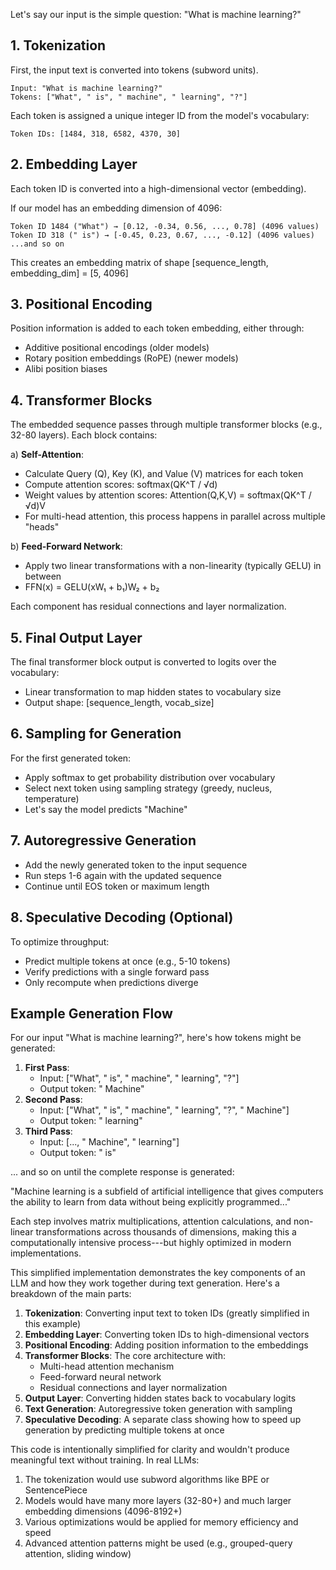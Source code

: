 Let's say our input is the simple question: "What is machine learning?"

1\. Tokenization
----------------

First, the input text is converted into tokens (subword units).

```
Input: "What is machine learning?"
Tokens: ["What", " is", " machine", " learning", "?"]

```

Each token is assigned a unique integer ID from the model's vocabulary:

```
Token IDs: [1484, 318, 6582, 4370, 30]

```

2\. Embedding Layer
-------------------

Each token ID is converted into a high-dimensional vector (embedding).

If our model has an embedding dimension of 4096:

```
Token ID 1484 ("What") → [0.12, -0.34, 0.56, ..., 0.78] (4096 values)
Token ID 318 (" is") → [-0.45, 0.23, 0.67, ..., -0.12] (4096 values)
...and so on

```

This creates an embedding matrix of shape [sequence_length, embedding_dim] = [5, 4096]

3\. Positional Encoding
-----------------------

Position information is added to each token embedding, either through:

-   Additive positional encodings (older models)
-   Rotary position embeddings (RoPE) (newer models)
-   Alibi position biases

4\. Transformer Blocks
----------------------

The embedded sequence passes through multiple transformer blocks (e.g., 32-80 layers). Each block contains:

a) **Self-Attention**:

-   Calculate Query (Q), Key (K), and Value (V) matrices for each token
-   Compute attention scores: softmax(QK^T / √d)
-   Weight values by attention scores: Attention(Q,K,V) = softmax(QK^T / √d)V
-   For multi-head attention, this process happens in parallel across multiple "heads"

b) **Feed-Forward Network**:

-   Apply two linear transformations with a non-linearity (typically GELU) in between
-   FFN(x) = GELU(xW₁ + b₁)W₂ + b₂

Each component has residual connections and layer normalization.

5\. Final Output Layer
----------------------

The final transformer block output is converted to logits over the vocabulary:

-   Linear transformation to map hidden states to vocabulary size
-   Output shape: [sequence_length, vocab_size]

6\. Sampling for Generation
---------------------------

For the first generated token:

-   Apply softmax to get probability distribution over vocabulary
-   Select next token using sampling strategy (greedy, nucleus, temperature)
-   Let's say the model predicts "Machine"

7\. Autoregressive Generation
-----------------------------

-   Add the newly generated token to the input sequence
-   Run steps 1-6 again with the updated sequence
-   Continue until EOS token or maximum length

8\. Speculative Decoding (Optional)
-----------------------------------

To optimize throughput:

-   Predict multiple tokens at once (e.g., 5-10 tokens)
-   Verify predictions with a single forward pass
-   Only recompute when predictions diverge

Example Generation Flow
-----------------------

For our input "What is machine learning?", here's how tokens might be generated:

1.  **First Pass**:
    -   Input: ["What", " is", " machine", " learning", "?"]
    -   Output token: " Machine"
2.  **Second Pass**:
    -   Input: ["What", " is", " machine", " learning", "?", " Machine"]
    -   Output token: " learning"
3.  **Third Pass**:
    -   Input: [..., " Machine", " learning"]
    -   Output token: " is"

... and so on until the complete response is generated:

"Machine learning is a subfield of artificial intelligence that gives computers the ability to learn from data without being explicitly programmed..."

Each step involves matrix multiplications, attention calculations, and non-linear transformations across thousands of dimensions, making this a computationally intensive process---but highly optimized in modern implementations.

This simplified implementation demonstrates the key components of an LLM and how they work together during text generation. Here's a breakdown of the main parts:

1.  **Tokenization**: Converting input text to token IDs (greatly simplified in this example)
2.  **Embedding Layer**: Converting token IDs to high-dimensional vectors
3.  **Positional Encoding**: Adding position information to the embeddings
4.  **Transformer Blocks**: The core architecture with:
    -   Multi-head attention mechanism
    -   Feed-forward neural network
    -   Residual connections and layer normalization
5.  **Output Layer**: Converting hidden states back to vocabulary logits
6.  **Text Generation**: Autoregressive token generation with sampling
7.  **Speculative Decoding**: A separate class showing how to speed up generation by predicting multiple tokens at once

This code is intentionally simplified for clarity and wouldn't produce meaningful text without training. In real LLMs:

1.  The tokenization would use subword algorithms like BPE or SentencePiece
2.  Models would have many more layers (32-80+) and much larger embedding dimensions (4096-8192+)
3.  Various optimizations would be applied for memory efficiency and speed
4.  Advanced attention patterns might be used (e.g., grouped-query attention, sliding window)